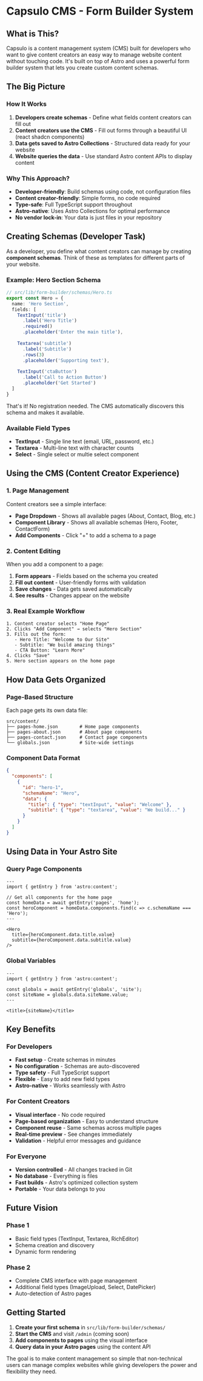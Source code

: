 # Capsulo CMS - Form Builder System

## What is This?

Capsulo is a content management system (CMS) built for developers who want to give content creators an easy way to manage website content without touching code. It's built on top of Astro and uses a powerful form builder system that lets you create custom content schemas.

## The Big Picture

### How It Works

1. **Developers create schemas** - Define what fields content creators can fill out
2. **Content creators use the CMS** - Fill out forms through a beautiful UI (react shadcn components)
3. **Data gets saved to Astro Collections** - Structured data ready for your website
4. **Website queries the data** - Use standard Astro content APIs to display content

### Why This Approach?

- **Developer-friendly**: Build schemas using code, not configuration files
- **Content creator-friendly**: Simple forms, no code required
- **Type-safe**: Full TypeScript support throughout
- **Astro-native**: Uses Astro Collections for optimal performance
- **No vendor lock-in**: Your data is just files in your repository

## Creating Schemas (Developer Task)

As a developer, you define what content creators can manage by creating **component schemas**. Think of these as templates for different parts of your website.

### Example: Hero Section Schema

```typescript
// src/lib/form-builder/schemas/Hero.ts
export const Hero = {
  name: 'Hero Section',
  fields: [
    TextInput('title')
      .label('Hero Title')
      .required()
      .placeholder('Enter the main title'),
    
    Textarea('subtitle')
      .label('Subtitle')
      .rows(3)
      .placeholder('Supporting text'),
    
    TextInput('ctaButton')
      .label('Call to Action Button')
      .placeholder('Get Started')
  ]
}
```

That's it! No registration needed. The CMS automatically discovers this schema and makes it available.

### Available Field Types

- **TextInput** - Single line text (email, URL, password, etc.)
- **Textarea** - Multi-line text with character counts
- **Select** - Single select or multie select component

## Using the CMS (Content Creator Experience)

### 1. Page Management

Content creators see a simple interface:

- **Page Dropdown** - Shows all available pages (About, Contact, Blog, etc.)
- **Component Library** - Shows all available schemas (Hero, Footer, ContactForm)
- **Add Components** - Click "+" to add a schema to a page

### 2. Content Editing

When you add a component to a page:

1. **Form appears** - Fields based on the schema you created
2. **Fill out content** - User-friendly forms with validation
3. **Save changes** - Data gets saved automatically
4. **See results** - Changes appear on the website

### 3. Real Example Workflow

```
1. Content creator selects "Home Page"
2. Clicks "Add Component" → selects "Hero Section" 
3. Fills out the form:
   - Hero Title: "Welcome to Our Site"
   - Subtitle: "We build amazing things"
   - CTA Button: "Learn More"
4. Clicks "Save"
5. Hero section appears on the home page
```

## How Data Gets Organized

### Page-Based Structure

Each page gets its own data file:

```
src/content/
├── pages-home.json        # Home page components
├── pages-about.json       # About page components  
├── pages-contact.json     # Contact page components
└── globals.json           # Site-wide settings
```

### Component Data Format

```json
{
  "components": [
    {
      "id": "hero-1",
      "schemaName": "Hero",
      "data": {
        "title": { "type": "textInput", "value": "Welcome" },
        "subtitle": { "type": "textarea", "value": "We build..." }
      }
    }
  ]
}
```

## Using Data in Your Astro Site

### Query Page Components

```astro
---
import { getEntry } from 'astro:content';

// Get all components for the home page
const homeData = await getEntry('pages', 'home');
const heroComponent = homeData.components.find(c => c.schemaName === 'Hero');
---

<Hero 
  title={heroComponent.data.title.value}
  subtitle={heroComponent.data.subtitle.value}
/>
```

### Global Variables

```astro
---
import { getEntry } from 'astro:content';

const globals = await getEntry('globals', 'site');
const siteName = globals.data.siteName.value;
---

<title>{siteName}</title>
```

## Key Benefits

### For Developers

- **Fast setup** - Create schemas in minutes
- **No configuration** - Schemas are auto-discovered
- **Type safety** - Full TypeScript support
- **Flexible** - Easy to add new field types
- **Astro-native** - Works seamlessly with Astro

### For Content Creators

- **Visual interface** - No code required
- **Page-based organization** - Easy to understand structure  
- **Component reuse** - Same schemas across multiple pages
- **Real-time preview** - See changes immediately
- **Validation** - Helpful error messages and guidance

### For Everyone

- **Version controlled** - All changes tracked in Git
- **No database** - Everything is files
- **Fast builds** - Astro's optimized collection system
- **Portable** - Your data belongs to you

## Future Vision

### Phase 1
-  Basic field types (TextInput, Textarea, RichEditor)
-  Schema creation and discovery
-  Dynamic form rendering

### Phase 2 
-  Complete CMS interface with page management
-  Additional field types (ImageUpload, Select, DatePicker)
-  Auto-detection of Astro pages

## Getting Started

1. **Create your first schema** in `src/lib/form-builder/schemas/`
2. **Start the CMS** and visit `/admin` (coming soon)
3. **Add components to pages** using the visual interface
4. **Query data in your Astro pages** using the content API

The goal is to make content management so simple that non-technical users can manage complex websites while giving developers the power and flexibility they need.